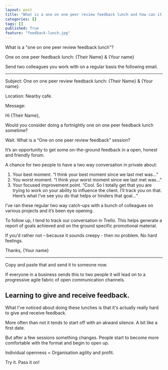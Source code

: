 ```yaml
---
layout: post
title: "What is a one on one peer review feedback lunch and how can it help build a scalable progressive fabric in any business?"
categories: []
tags: []
published: True
feature: "feedback-lunch.jpg"
---
```


What is a "one on one peer review feedback lunch"?

One on one peer feedback lunch: {Their Name} & {Your name}

Send two colleagues you work with on a regular basis the following email.

---

Subject: One on one peer review feedback lunch: {Their Name} & {Your name}.

Location: Nearby cafe.

Message:

Hi {Their Name},

Would you consider doing a fortnightly one on one peer feedback lunch sometime?

Wait. What is a “One on one peer review feedback” session?

It’s an opportunity to get some on-the-ground feedback in a open, honest and friendly forum.

A chance for two people to have a two way conversation in private about:
1.	Your best moment. “I think your best moment since we last met was…”
2.	You worst moment. “I think your worst moment since we last met was…”
3.	Your focused improvement point. “Cool. So I totally get that you are trying to work on your ability to influence the client. I’ll track you on that. Here’s what I’ve see you do that helps or hinders that goal…”

I’ve ran these regular two way catch-ups with a bunch of colleagues on various projects and it’s been eye opening. 

To follow up, I tend to track our conversation in Trello. This helps generate a report of goals achieved and on the ground specific promotional material.

If you’d rather not – because it sounds creepy - then no problem. No hard feelings.

Thanks,
{Your name}

---

Copy and paste that and send it to someone now.

If everyone in a business sends this to two people it will lead on to a progressive agile fabric of open communication channels.

## Learning to give and receive feedback.

What I've noticed about doing these lunches is that it's actually really hard to give and receive feedback.

More often than not it tends to start off with an akward silence. A bit like a first date.

But after a few sessions something changes. People start to become more comfortable with the format and begin to open up.

Individual openness = Organisation agility and profit.

Try it. Pass it on!
